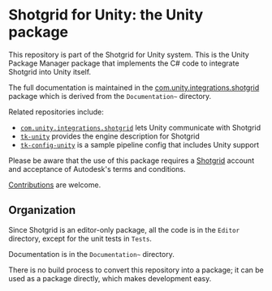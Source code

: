 # Shotgrid for Unity: the Unity package

This repository is part of the Shotgrid for Unity system. This is the Unity
Package Manager package that implements the C# code to integrate Shotgrid into
Unity itself.

The full documentation is maintained in the [com.unity.integrations.shotgrid](https://docs.unity3d.com/Packages/com.unity.integrations.shotgrid@latest) package which is derived from the `Documentation~` directory.

Related repositories include:
* [`com.unity.integrations.shotgrid`](https://github.com/Unity-Technologies/com.unity.integrations.shotgrid) lets Unity communicate with Shotgrid
* [`tk-unity`](https://github.com/Unity-Technologies/tk-unity) provides the engine description for Shotgrid
* [`tk-config-unity`](https://github.com/Unity-Technologies/tk-config-unity) is a sample pipeline config that includes Unity support

Please be aware that the use of this package requires a [Shotgrid](https://www.shotgridsoftware.com/) account and
acceptance of Autodesk's terms and conditions.

[Contributions](CONTRIBUTING.md) are welcome.

## Organization

Since Shotgrid is an editor-only package, all the code is in the `Editor`
directory, except for the unit tests in `Tests`.

Documentation is in the `Documentation~` directory.

There is no build process to convert this repository into a package; it can be
used as a package directly, which makes development easy.
